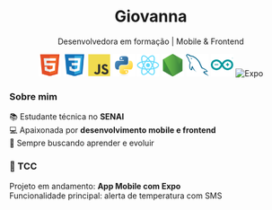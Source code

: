 <h1 align="center">Giovanna</h1>

<p align="center">Desenvolvedora em formação | Mobile & Frontend</p>
<p align="center">
  <img src="https://github.com/devicons/devicon/blob/master/icons/html5/html5-original.svg" width="40" title="HTML" />
  <img src="https://github.com/devicons/devicon/blob/master/icons/css3/css3-original.svg" width="40" title="CSS" />
  <img src="https://github.com/devicons/devicon/blob/master/icons/javascript/javascript-original.svg" width="40" title="JS" />
  <img src="https://github.com/devicons/devicon/blob/master/icons/python/python-original.svg" width="40" title="Python" />
  <img src="https://github.com/devicons/devicon/blob/master/icons/react/react-original.svg" width="40" title="React Native" />
  <img src="https://github.com/devicons/devicon/blob/master/icons/nodejs/nodejs-original.svg" width="40" title="Node.js" />
  <img src="https://github.com/devicons/devicon/blob/master/icons/mysql/mysql-original.svg" width="40" title="MySQL" />
  <img src="https://github.com/devicons/devicon/blob/master/icons/arduino/arduino-original.svg" width="40" title="Arduino" />
<img src="https://encrypted-tbn0.gstatic.com/images?q=tbn:ANd9GcRVtfghCwl_HDYMSeHrVZwaJb4Wnt5ZVo-ycA&s" width="40" title="Expo" />
</p>


### Sobre mim
📚 Estudante técnica no **SENAI**  
💻 Apaixonada por **desenvolvimento mobile e frontend**  
🚀 Sempre buscando aprender e evoluir  

### 📱 TCC
Projeto em andamento: **App Mobile com Expo**  
Funcionalidade principal: alerta de temperatura com SMS  














